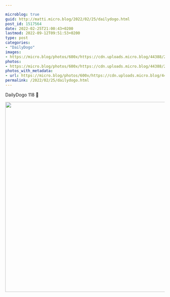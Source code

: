 ```yaml
---

microblog: true
guid: http://matti.micro.blog/2022/02/25/dailydogo.html
post_id: 1517564
date: 2022-02-25T21:00:43+0200
lastmod: 2022-09-12T09:51:53+0200
type: post
categories:
- "DailyDogo"
images:
- https://micro.blog/photos/600x/https://cdn.uploads.micro.blog/44388/2022/cecdc6aac9.jpg
photos:
- https://micro.blog/photos/600x/https://cdn.uploads.micro.blog/44388/2022/cecdc6aac9.jpg
photos_with_metadata:
- url: https://micro.blog/photos/600x/https://cdn.uploads.micro.blog/44388/2022/cecdc6aac9.jpg
permalink: /2022/02/25/dailydogo.html
---
```

DailyDogo 118 🐶

<img src="/media/uploads/2022/cecdc6aac9.jpg" width="600" height="600" alt="" />
